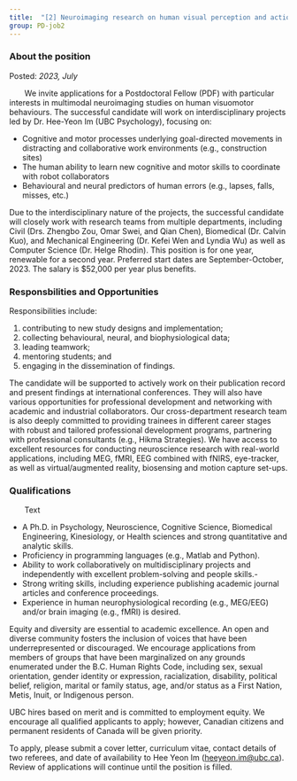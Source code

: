 ```yaml
---
title:  "[2] Neuroimaging research on human visual perception and action – Postdoctoral Fellow"
group: PD-job2
---
```


### About the position 
Posted: *2023, July*

&nbsp;&nbsp;&nbsp;&nbsp;&nbsp;&nbsp; We invite applications for a Postdoctoral Fellow (PDF) with particular interests in multimodal neuroimaging studies on human visuomotor behaviours. The successful candidate will work on interdisciplinary projects led by Dr. Hee-Yeon Im (UBC Psychology), focusing on: 

  - Cognitive and motor processes underlying goal-directed movements in distracting and collaborative work environments (e.g., construction sites)
  - The human ability to learn new cognitive and motor skills to coordinate with robot collaborators
  - Behavioural and neural predictors of human errors (e.g., lapses, falls, misses, etc.)

Due to the interdisciplinary nature of the projects, the successful candidate will closely work with research teams from multiple departments, including Civil (Drs. Zhengbo Zou, Omar Swei, and
Qian Chen), Biomedical (Dr. Calvin Kuo), and Mechanical Engineering (Dr. Kefei Wen and Lyndia Wu) as well as Computer Science (Dr. Helge Rhodin). This position is for one year, renewable for a second year. Preferred start dates are September-October, 2023.
The salary is $52,000 per year plus benefits. 

### Responsbilities and Opportunities 

Responsibilities include: 
1. contributing to new study designs and implementation;
2. collecting behavioural, neural, and biophysiological data; 
3. leading
teamwork; 
4. mentoring students; and 
5. engaging in the dissemination of findings. 

The candidate will be supported to actively work on their publication record and present findings at international conferences. They will also have various opportunities for professional development
and networking with academic and industrial collaborators. Our cross-department research team is also deeply committed to providing trainees in different career stages with robust and tailored professional development programs, partnering with professional
consultants (e.g., Hikma Strategies). We have access to excellent resources for conducting neuroscience research with real-world applications, including MEG, fMRI, EEG combined with fNIRS, eye-tracker, as well as virtual/augmented reality, biosensing and motion
capture set-ups. 


### Qualifications
&nbsp;&nbsp;&nbsp;&nbsp;&nbsp;&nbsp; Text

  - A Ph.D. in Psychology, Neuroscience, Cognitive Science, Biomedical Engineering, Kinesiology, or Health sciences and strong quantitative and analytic skills. 
  - Proficiency in programming languages (e.g., Matlab and Python). 
  - Ability to work collaboratively on multidisciplinary projects and independently with excellent problem-solving and people skills.-
  - Strong writing skills, including experience publishing academic journal articles and conference proceedings.
  - Experience in human neurophysiological recording (e.g., MEG/EEG) and/or brain imaging (e.g., fMRI) is desired.


Equity and diversity are essential to academic excellence. An open and diverse community fosters the inclusion of voices that have been underrepresented or discouraged. We encourage applications from members of groups that have been marginalized on any grounds enumerated under the B.C. Human Rights Code, including sex, sexual orientation, gender identity or expression, racialization, disability, political belief, religion, marital or family status, age, and/or status as a First Nation, Metis, Inuit, or Indigenous person.


UBC hires based on merit and is committed to employment equity. We encourage all qualified applicants to apply; however, Canadian citizens and permanent residents of Canada will be given priority.


To apply, please submit a cover letter, curriculum vitae, contact details of two referees, and date of availability to Hee Yeon Im (heeyeon.im@ubc.ca). Review of applications will continue until the position is filled. 